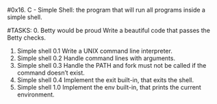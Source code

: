 #0x16. C - Simple Shell: the program that will run all programs inside a simple shell.

#TASKS:
0. Betty would be proud
	Write a beautiful code that passes the Betty checks.
1. Simple shell 0.1
	Write a UNIX command line interpreter.
2. Simple shell 0.2 
	Handle command lines with arguments.
3. Simple shell 0.3 
	Handle the PATH and fork must not be called if the command doesn’t exist.
4. Simple shell 0.4 
	Implement the exit built-in, that exits the shell.
5. Simple shell 1.0 
	Implement the env built-in, that prints the current environment.
 

